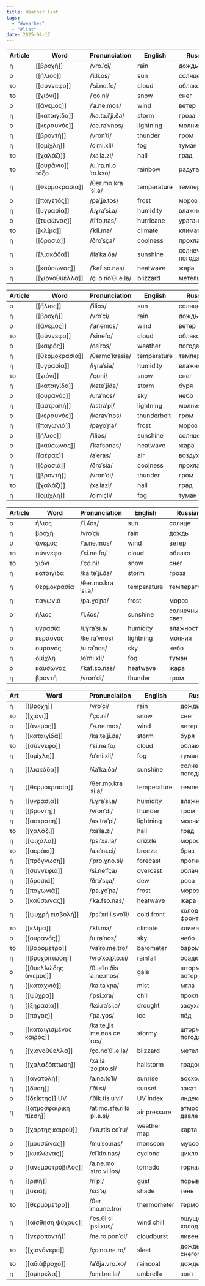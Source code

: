 ```yaml
---
title: Weather list
tags:
  - "#wearher"
  - "#list"
date: 2025-04-17
---
```


| **Article** | **Word**         | **Pronunciation**    | **English** | **Russian**      |
| ----------- | ---------------- | -------------------- | ----------- | ---------------- |
| η           | [[βροχή]]        | /vro.ˈçi/            | rain        | дождь            |
| ο           | [[ήλιος]]        | /ˈi.li.os/           | sun         | солнце           |
| το          | [[σύννεφο]]      | /ˈsi.ne.fo/          | cloud       | облако           |
| το          | [[χιόνι]]        | /ˈçο.ni/             | snow        | снег             |
| ο           | [[άνεμος]]       | /ˈa.ne.mos/          | wind        | ветер            |
| η           | [[καταιγίδα]]    | /ka.ta.iˈʝi.ða/      | storm       | гроза            |
| ο           | [[κεραυνός]]     | /ce.raˈvnos/         | lightning   | молния           |
| η           | [[βροντή]]       | /vronˈti/            | thunder     | гром             |
| η           | [[ομίχλη]]       | /oˈmi.xli/           | fog         | туман            |
| το          | [[χαλάζι]]       | /xaˈla.zi/           | hail        | град             |
| το          | [[ουράνιο]] τόξο | /u.ˈra.ni.o ˈto.kso/ | rainbow     | радуга           |
| η           | [[θερμοκρασία]]  | /θer.mo.kraˈsi.a/    | temperature | температура      |
| ο           | [[παγετός]]      | /paˈʝe.tos/          | frost       | мороз            |
| η           | [[υγρασία]]      | /i.ɣraˈsi.a/         | humidity    | влажность        |
| ο           | [[τυφώνας]]      | /tiˈfo.nas/          | hurricane   | ураган           |
| το          | [[κλίμα]]        | /ˈkli.ma/            | climate     | климат           |
| η           | [[δροσιά]]       | /ðroˈsça/            | coolness    | прохлада         |
| η           | [[λιακάδα]]      | /liaˈka.ða/          | sunshine    | солнечная погода |
| ο           | [[καύσωνας]]     | /ˈkaf.so.nas/        | heatwave    | жара             |
| η           | [[χιονοθύελλα]]  | /çi.o.noˈθi.e.la/    | blizzard    | метель           |

| **Article** | **Word**        | **Pronunciation** | **English** | **Russian** |
| ----------- | --------------- | ----------------- | ----------- | ----------- |
| ο           | [[ήλιος]]       | /ˈilios/          | sun         | солнце      |
| η           | [[βροχή]]       | /vroˈçi/          | rain        | дождь       |
| ο           | [[άνεμος]]      | /ˈanemos/         | wind        | ветер       |
| το          | [[σύννεφο]]     | /ˈsinefo/         | cloud       | облако      |
| ο           | [[καιρός]]      | /ceˈros/          | weather     | погода      |
| η           | [[θερμοκρασία]] | /θermoˈkrasia/    | temperature | температура |
| η           | [[υγρασία]]     | /iɣraˈsia/        | humidity    | влажность   |
| το          | [[χιόνι]]       | /ˈçoni/           | snow        | снег        |
| η           | [[καταιγίδα]]   | /kateˈʝiða/       | storm       | буря        |
| ο           | [[ουρανός]]     | /uraˈnos/         | sky         | небо        |
| η           | [[αστραπή]]     | /astraˈpi/        | lightning   | молния      |
| ο           | [[κεραυνός]]    | /keravˈnos/       | thunderbolt | гром        |
| η           | [[παγωνιά]]     | /paɣoˈɲa/         | frost       | мороз       |
| ο           | [[ήλιος]]       | /ˈilios/          | sunshine    | солнце      |
| ο           | [[καύσωνας]]    | /ˈkafsonas/       | heatwave    | жара        |
| ο           | [[αέρας]]       | /aˈeras/          | air         | воздух      |
| η           | [[δροσιά]]      | /ðroˈsia/         | coolness    | прохлада    |
| η           | [[βροντή]]      | /vronˈdi/         | thunder     | гром        |
| το          | [[χαλάζι]]      | /xaˈlazi/         | hail        | град        |
| η           | [[ομίχλη]]      | /oˈmiçli/         | fog         | туман       |

| **Article** | **Word**    | **Pronunciation** | **English** | **Russian**    |
| ----------- | ----------- | ----------------- | ----------- | -------------- |
| ο           | ήλιος       | /ˈi.ʎos/          | sun         | солнце         |
| η           | βροχή       | /vroˈçi/          | rain        | дождь          |
| ο           | άνεμος      | /ˈa.ne.mos/       | wind        | ветер          |
| το          | σύννεφο     | /ˈsi.ne.fo/       | cloud       | облако         |
| το          | χιόνι       | /ˈço.ni/          | snow        | снег           |
| η           | καταιγίδα   | /ka.teˈʝi.ða/     | storm       | гроза          |
| η           | θερμοκρασία | /θer.mo.kraˈsi.a/ | temperature | температура    |
| η           | παγωνιά     | /pa.ɣoˈɲa/        | frost       | мороз          |
| ο           | ήλιος       | /ˈi.ʎos/          | sunshine    | солнечный свет |
| η           | υγρασία     | /i.ɣraˈsi.a/      | humidity    | влажность      |
| ο           | κεραυνός    | /ke.raˈvnos/      | lightning   | молния         |
| ο           | ουρανός     | /u.raˈnos/        | sky         | небо           |
| η           | ομίχλη      | /oˈmi.xli/        | fog         | туман          |
| ο           | καύσωνας    | /ˈkaf.so.nas/     | heatwave    | жара           |
| η           | βροντή      | /vronˈdi/         | thunder     | гром           |

| **Art** | **Word**                 | **Pronunciation**          | **English**  | **Russian**          |
| ------- | ------------------------ | -------------------------- | ------------ | -------------------- |
| η       | [[βροχή]]                | /vroˈçi/                   | rain         | дождь                |
| το      | [[χιόνι]]                | /ˈço.ni/                   | snow         | снег                 |
| ο       | [[άνεμος]]               | /ˈa.ne.mos/                | wind         | ветер                |
| η       | [[καταιγίδα]]            | /ka.teˈʝi.ða/              | storm        | буря                 |
| το      | [[σύννεφο]]              | /ˈsi.ne.fo/                | cloud        | облако               |
| η       | [[ομίχλη]]               | /oˈmi.xli/                 | fog          | туман                |
| η       | [[λιακάδα]]              | /ʎaˈka.ða/                 | sunshine     | солнечная погода     |
| η       | [[θερμοκρασία]]          | /θer.mo.kraˈsi.a/          | temperature  | температура          |
| η       | [[υγρασία]]              | /i.ɣraˈsi.a/               | humidity     | влажность            |
| η       | [[βροντή]]               | /vronˈdi/                  | thunder      | гром                 |
| η       | [[αστραπή]]              | /as.traˈpi/                | lightning    | молния               |
| το      | [[χαλάζι]]               | /xaˈla.zi/                 | hail         | град                 |
| η       | [[ψιχάλα]]               | /psiˈxa.la/                | drizzle      | морось               |
| το      | [[αεράκι]]               | /a.eˈra.ci/                | breeze       | бриз                 |
| η       | [[πρόγνωση]]             | /ˈpro.ɣno.si/              | forecast     | прогноз              |
| η       | [[συννεφιά]]             | /si.neˈfça/                | overcast     | облачность           |
| η       | [[δροσιά]]               | /ðroˈsça/                  | dew          | роса                 |
| η       | [[παγωνιά]]              | /pa.ɣoˈɲa/                 | frost        | мороз                |
| ο       | [[καύσωνας]]             | /ˈka.fso.nas/              | heatwave     | жара                 |
| η       | [[ψυχρή εισβολή]]        | /psiˈxri i.svoˈli/         | cold front   | холодный фронт       |
| το      | [[κλίμα]]                | /ˈkli.ma/                  | climate      | климат               |
| ο       | [[ουρανός]]              | /u.raˈnos/                 | sky          | небо                 |
| το      | [[βαρόμετρο]]            | /vaˈro.me.tro/             | barometer    | барометр             |
| η       | [[βροχόπτωση]]           | /vroˈxo.pto.si/            | rainfall     | осадки               |
| ο       | [[θυελλώδης άνεμος]]     | /θi.eˈlo.ðis ˈa.ne.mos/    | gale         | штормовой ветер      |
| η       | [[καταχνιά]]             | /ka.taˈxɲa/                | mist         | мгла                 |
| η       | [[ψύχρα]]                | /ˈpsi.xra/                 | chill        | прохлада             |
| η       | [[ξηρασία]]              | /ksi.raˈsi.a/              | drought      | засуха               |
| ο       | [[πάγος]]                | /ˈpa.ɣos/                  | ice          | лёд                  |
| ο       | [[καταιγισμένος καιρός]] | /ka.te.ʝisˈme.nos ceˈros/  | stormy       | штормовая погода     |
| η       | [[χιονοθύελλα]]          | /ço.noˈθi.e.la/            | blizzard     | метель               |
| η       | [[χαλαζόπτωση]]          | /xa.laˈzo.pto.si/          | hailstorm    | градопад             |
| η       | [[ανατολή]]              | /a.na.toˈli/               | sunrise      | восход               |
| η       | [[δύση]]                 | /ˈði.si/                   | sunset       | закат                |
| ο       | [[δείκτης]] UV           | /ˈðik.tis uˈvi/            | UV index     | индекс УФ            |
| η       | [[ατμοσφαιρική πίεση]]   | /at.mo.sfe.riˈki ˈpi.e.si/ | air pressure | атмосферное давление |
| ο       | [[χάρτης καιρού]]        | /ˈxa.rtis ceˈru/           | weather map  | карта погоды         |
| ο       | [[μουσώνας]]             | /muˈso.nas/                | monsoon      | муссон               |
| ο       | [[κυκλώνας]]             | /ciˈklo.nas/               | cyclone      | циклон               |
| ο       | [[ανεμοστρόβιλος]]       | /a.ne.moˈstro.vi.los/      | tornado      | торнадо              |
| η       | [[ριπή]]                 | /riˈpi/                    | gust         | порыв                |
| η       | [[σκιά]]                 | /sciˈa/                    | shade        | тень                 |
| το      | [[θερμόμετρο]]           | /θerˈmo.me.tro/            | thermometer  | термометр            |
| η       | [[αίσθηση ψύχους]]       | /ˈes.θi.si ˈpsi.xus/       | wind chill   | ощущение холода      |
| η       | [[νεροποντή]]            | /ne.ro.ponˈdi/             | cloudburst   | ливень               |
| το      | [[χιονόνερο]]            | /çoˈno.ne.ro/              | sleet        | дождь со снегом      |
| το      | [[αδιάβροχο]]            | /aˈðja.vro.xo/             | raincoat     | дождевик             |
| η       | [[ομπρέλα]]              | /omˈbre.la/                | umbrella     | зонт                 |
